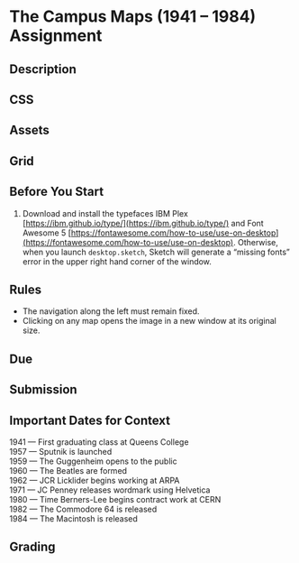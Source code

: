 # The Campus Maps (1941 – 1984) Assignment

## Description

## CSS

## Assets

## Grid

## Before You Start

1. Download and install the typefaces IBM Plex [https://ibm.github.io/type/](https://ibm.github.io/type/) and Font Awesome 5 [https://fontawesome.com/how-to-use/use-on-desktop](https://fontawesome.com/how-to-use/use-on-desktop). Otherwise, when you launch `desktop.sketch`, Sketch will generate a “missing fonts” error in the upper right hand corner of the window.

## Rules

* The navigation along the left must remain fixed.
* Clicking on any map opens the image in a new window at its original size.

## Due

## Submission

## Important Dates for Context

1941 — First graduating class at Queens College  
1957 — Sputnik is launched  
1959 — The Guggenheim opens to the public  
1960 — The Beatles are formed  
1962 — JCR Licklider begins working at ARPA  
1971 — JC Penney releases wordmark using Helvetica  
1980 — Time Berners-Lee begins contract work at CERN  
1982 — The Commodore 64 is released  
1984 — The Macintosh is released

## Grading
